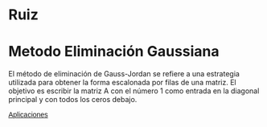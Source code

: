 # Ruiz

# Metodo Eliminación Gaussiana

El método de eliminación de Gauss-Jordan se refiere a una estrategia utilizada para obtener la forma escalonada por filas de una matriz. El objetivo es escribir la matriz  A
  con el número 1 como entrada en la diagonal principal y con todos los ceros debajo.

  <a href="https://github.com/rubivj13/Metodos_Numericos_Tema-3/tree/main/Eliminaci%C3%B3n%20Gaussiana"> <font font face = "arial"> Aplicaciones </font> </a>
